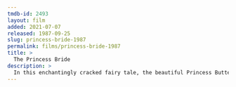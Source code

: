 ```yaml
---
tmdb-id: 2493
layout: film
added: 2021-07-07
released: 1987-09-25
slug: princess-bride-1987
permalink: films/princess-bride-1987
title: >
  The Princess Bride
description: >
  In this enchantingly cracked fairy tale, the beautiful Princess Buttercup and the dashing Westley must overcome staggering odds to find happiness amid six-fingered swordsmen, murderous princes, Sicilians and rodents of unusual size. But even death can't stop these true lovebirds from triumphing.
---
```

